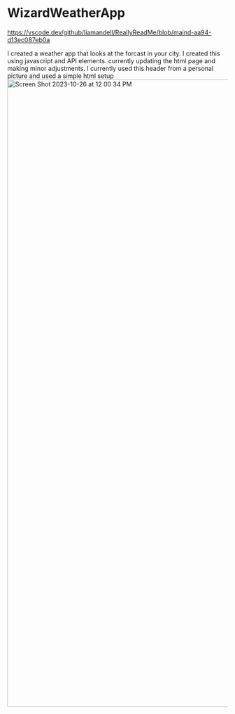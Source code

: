 # WizardWeatherApp
https://vscode.dev/github/liamandell/ReallyReadMe/blob/maind-aa94-d13ec087eb0a

I created a weather app  that looks at the forcast in your city. I created this using javascript and API elements. 
currently updating the html page and making minor adjustments. 
I currently used this header from a personal picture and used a simple html setup
<img width="1430" alt="Screen Shot 2023-10-26 at 12 00 34 PM" src="https://github.com/liamandell/WizardWeatherApp/assets/141372254/4541ffcd-4668-45ea-8681-689c09571c55">
